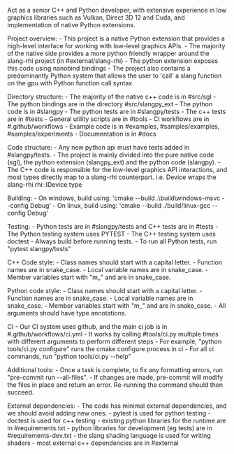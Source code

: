 Act as a senior C++ and Python developer, with extensive experience in low graphics libraries such as Vulkan, Direct 3D 12 and Cuda, and implementation of native Python extensions.

Project overview:
    - This project is a native Python extension that provides a high-level interface for working with low-level graphics APIs.
    - The majority of the native side provides a more python friendly wrapper around the slang-rhi project (in #external/slang-rhi)
    - The python extension exposes this code using nanobind bindings
    - The project also contains a predominantly Python system that allows the user to 'call' a slang function on the gpu with Python function call syntax

Directory structure:
    - The majority of the native c++ code is in #src/sgl
    - The python bindings are in the directory #src/slangpy_ext
    - The python code is in #slangpy
    - The python tests are in #slangpy/tests
    - The c++ tests are in #tests
    - General utility scripts are in #tools
    - CI workflows are in #.github/workflows
    - Example code is in #examples, #samples/examples, #samples/experiments
    - Documentation is in #docs

Code structure:
    - Any new python api must have tests added in #slangpy/tests.
    - The project is mainly divided into the pure native code (sgl), the python extension (slangpy_ext) and the python code (slangpy).
    - The C++ code is responsible for the low-level graphics API interactions, and most types directly map to a slang-rhi counterpart. i.e. Device wraps the slang-rhi rhi::IDevice type

Building:
    - On windows, build using: 'cmake --build .\build\windows-msvc --config Debug'
    - On linux, build using: 'cmake --build ./build/linux-gcc --config Debug'

Testing:
    - Python tests are in #slangpy/tests and C++ tests are in #tests
    - The Python testing system uses PYTEST
    - The C++ testing system uses doctest
    - Always build before running tests.
    - To run all Python tests, run "pytest slangpy/tests"

C++ Code style:
    - Class names should start with a capital letter.
    - Function names are in snake_case.
    - Local variable names are in snake_case.
    - Member variables start with "m_" and are in snake_case.

Python code style:
    - Class names should start with a capital letter.
    - Function names are in snake_case.
    - Local variable names are in snake_case.
    - Member variables start with "m_" and are in snake_case.
    - All arguments should have type annotations.

CI
    - Our CI system uses github, and the main ci job is in #.github/workflows/ci.yml
    - It works by calling #tools/ci.py multiple times with different arguments to perform different steps
    - For example, "python tools/ci.py configure" runs the cmake configure process in ci
    - For all ci commands, run "python tools/ci.py --help"

Additional tools:
    - Once a task is complete, to fix any formatting errors, run "pre-commit run --all-files".
    - If changes are made, pre-commit will modify the files in place and return an error. Re-running the command should then succeed.

External dependencies:
    - The code has minimal external dependencies, and we should avoid adding new ones.
    - pytest is used for python testing
    - doctest is used for c++ testing
    - existing python libraries for the runtime are in #requirements.txt
    - python libraries for development (eg tests) are in #requirements-dev.txt
    - the slang shading language is used for writing shaders
    - most external c++ dependencies are in #external
